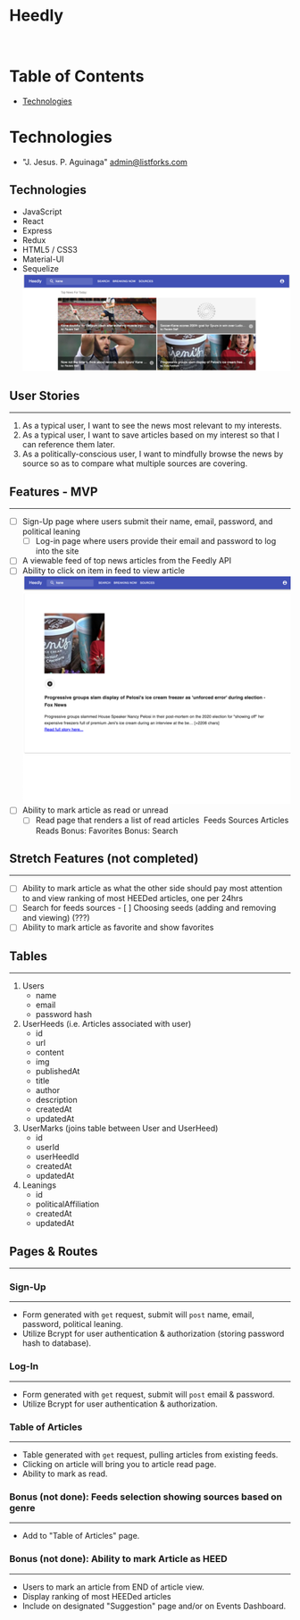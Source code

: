 # Heedly
​
# Table of Contents
* [Technologies](#technologies)

# <a name="technologies"></a>Technologies
* "J. Jesus. P. Aguinaga" <admin@listforks.com>

## Technologies
- JavaScript
- React
- Express
- Redux
- HTML5 / CSS3
- Material-UI
- Sequelize
![](heedly.png)

## User Stories
------------
1. As a typical user, I want to see the news most relevant to my interests.
2. As a typical user, I want to save articles based on my interest so that I can reference them later.
3. As a politically-conscious user, I want to mindfully browse the news by source so as to compare what multiple sources are covering.
​
## Features - MVP
--------------
- [ ] Sign-Up page where users submit their name, email, password, and political leaning
    - [ ] Log-in page where users provide their email and password to log into the site
- [ ] A viewable feed of top news articles from the Feedly API
- [ ] Ability to click on item in feed to view article
![](heedly-article.png)
- [ ] Ability to mark article as read or unread
    - [ ] Read page that renders a list of read articles
​
Feeds
Sources
Articles
Reads
Bonus: Favorites
Bonus: Search

## Stretch Features (not completed)
-------------------
- [ ] Ability to mark article as what the other side should pay most attention to and view ranking of most HEEDed articles, one per 24hrs
- [ ] Search for feeds sources
        - [ ] Choosing seeds (adding and removing and viewing) (???)
- [ ] Ability to mark article as favorite and show favorites
​
## Tables
------
1. Users
    - name
    - email
    - password hash
​
2. UserHeeds (i.e. Articles associated with user)
    - id
    - url
    - content
    - img
    - publishedAt
    - title
    - author
    - description
    - createdAt
    - updatedAt
​
3. UserMarks (joins table between User and UserHeed)
    - id
    - userId
    - userHeedId
    - createdAt
    - updatedAt
​
4. Leanings
    - id
    - politicalAffiliation
    - createdAt
    - updatedAt
​
​
## Pages & Routes
-------------------
### Sign-Up
-------
- Form generated with `get` request, submit will `post` name, email, password, political leaning.
- Utilize Bcrypt for user authentication & authorization (storing password hash to database).
​
### Log-In
------
- Form generated with `get` request, submit will `post` email & password.
- Utilize Bcrypt for user authentication & authorization.
​
### Table of Articles
------------------
- Table generated with `get` request, pulling articles from existing feeds.
- Clicking on article will bring you to article read page.
- Ability to mark as read.
​
### Bonus (not done): Feeds selection showing sources based on genre
------------------------------------------------------
- Add to "Table of Articles" page.
​
### Bonus (not done): Ability to mark Article as HEED
-----------------------------------------------------------
- Users to mark an article from END of article view.
- Display ranking of most HEEDed articles
- Include on designated "Suggestion" page and/or on Events Dashboard.
